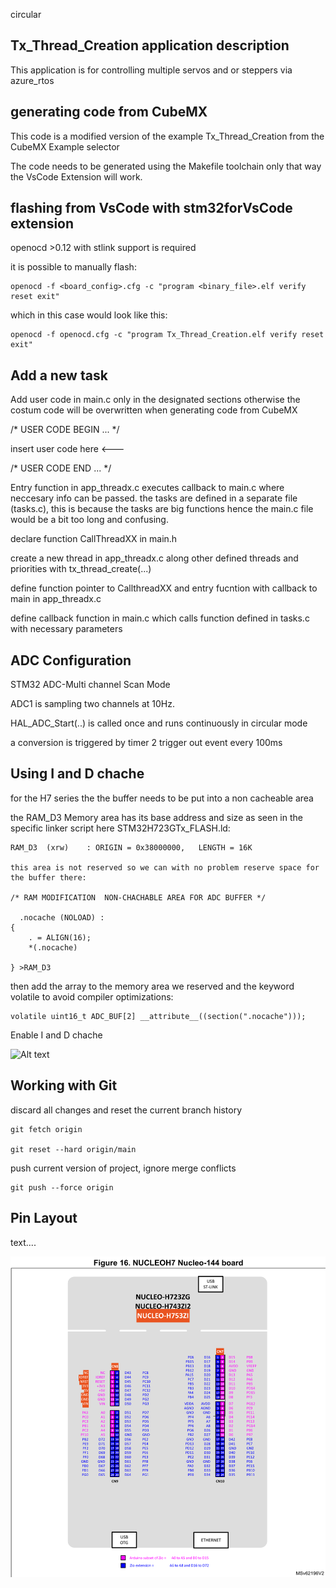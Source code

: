 circular
## <b>Tx_Thread_Creation application description</b>

This application is for controlling multiple servos and or steppers via azure_rtos

## <b>generating code from CubeMX</b>

This code is a modified version of the example Tx_Thread_Creation from the CubeMX Example selector

The code needs to be generated using the Makefile toolchain only that way the VsCode Extension will work.


## <b>flashing from VsCode with stm32forVsCode extension</b>

openocd >0.12 with stlink support is required 

it is possible to manually flash:

    openocd -f <board_config>.cfg -c "program <binary_file>.elf verify reset exit"

which in this case would look like this:
    
    openocd -f openocd.cfg -c "program Tx_Thread_Creation.elf verify reset exit"



## <b>Add a new task</b>

Add user code in main.c only in the designated sections otherwise the costum code will be overwritten when generating code from CubeMX

/* USER CODE BEGIN ... */

insert user code here <---

/* USER CODE END ... */

Entry function in app_threadx.c executes callback to main.c where neccesary info can be passed. the tasks are defined in a separate file (tasks.c), this is because the tasks are big functions hence the main.c file would be a bit too long and confusing.

declare function CallThreadXX in main.h

create a new thread in app_threadx.c along other defined threads and priorities with tx_thread_create(...)

define function pointer to CallthreadXX  and entry fucntion with callback to main in app_threadx.c

define callback function in main.c which calls function defined in tasks.c with necessary parameters

## <b>ADC Configuration</b>

STM32 ADC-Multi channel Scan Mode 

ADC1 is sampling two channels at 10Hz.

HAL_ADC_Start(..) is called once and runs continuously in circular mode

a conversion is triggered by timer 2 trigger out event every 100ms

## <b>Using I and D chache</b>

for the H7 series the the buffer needs to be put into a non cacheable area

the RAM_D3 Memory area has its base address and size as seen in the specific linker script
here STM32H723GTx_FLASH.ld:
	
	RAM_D3  (xrw)    : ORIGIN = 0x38000000,   LENGTH = 16K

	this area is not reserved so we can with no problem reserve space for the buffer there:

	/* RAM MODIFICATION  NON-CHACHABLE AREA FOR ADC BUFFER */

	  .nocache (NOLOAD) :
  	{
		. = ALIGN(16);
		*(.nocache)
	
	} >RAM_D3

then add the array to the memory area we reserved and the keyword volatile to avoid compiler optimizations:

	volatile uint16_t ADC_BUF[2] __attribute__((section(".nocache")));
	




Enable I and D chache 

![Alt text](pictures/MemoryRegionSettings.png)



## <b>Working with Git</b>

discard all changes and reset the current branch history

	git fetch origin

	git reset --hard origin/main

push current version of project, ignore merge conflicts

	git push --force origin


## <b>Pin Layout</b>

text....

![Alt text](pictures/PinLayout.png)